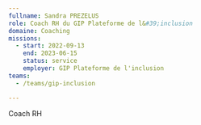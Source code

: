 ```yaml
---
fullname: Sandra PREZELUS
role: Coach RH du GIP Plateforme de l&#39;inclusion
domaine: Coaching
missions:
  - start: 2022-09-13
    end: 2023-06-15
    status: service
    employer: GIP Plateforme de l'inclusion
teams:
  - /teams/gip-inclusion

---
```



Coach RH
